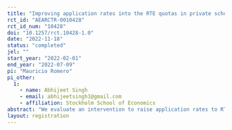 ```yaml
---
title: "Improving application rates into the RTE quotas in private schools: Evidence from Chhattisgarh"
rct_id: "AEARCTR-0010428"
rct_id_num: "10428"
doi: "10.1257/rct.10428-1.0"
date: "2022-11-18"
status: "completed"
jel: ""
start_year: "2022-02-01"
end_year: "2022-07-09"
pi: "Mauricio Romero"
pi_other:
  1:
    - name: Abhijeet Singh
    - email: abhijeetsingh1@gmail.com
    - affiliation: Stockholm School of Economics
abstract: "We evaluate an intervention to raise application rates to RTE quota seats (under Clause 12(1)(c)) in Chhattisgarh. The intervention offered  more detailed information about the policy (such as application deadlines, eligibility criteria, and required documentation), combined with in-person assistance for submitting online applications. This intervention was delivered to 459 households that were randomly selected from 914 households in a representative household sample."
layout: registration
---
```


